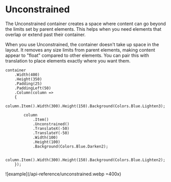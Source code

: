 # Unconstrained

The Unconstrained container creates a space where content can go beyond the limits set by parent elements. 
This helps when you need elements that overlap or extend past their container.

When you use Unconstrained, the container doesn't take up space in the layout. 
It removes any size limits from parent elements, making content appear to "float" compared to other elements. 
You can pair this with translation to place elements exactly where you want them.

```c#{12}
container
    .Width(400)
    .Height(350)
    .Padding(25)
    .PaddingLeft(50) 
    .Column(column =>
    {
        column.Item().Width(300).Height(150).Background(Colors.Blue.Lighten3);

        column
            .Item()
            .Unconstrained()
            .TranslateX(-50)
            .TranslateY(-50)
            .Width(100)
            .Height(100)
            .Background(Colors.Blue.Darken2);

        column.Item().Width(300).Height(150).Background(Colors.Blue.Lighten2);
    });
```

![example](/api-reference/unconstrained.webp =400x)
